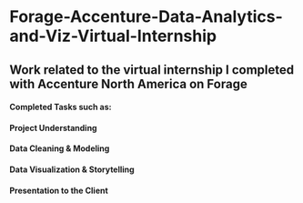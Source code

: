 # Forage-Accenture-Data-Analytics-and-Viz-Virtual-Internship
## Work related to the virtual internship I completed with Accenture North America on Forage
#### Completed Tasks such as:
#### Project Understanding
#### Data Cleaning & Modeling
#### Data Visualization & Storytelling
#### Presentation to the Client
